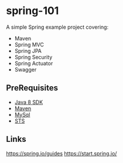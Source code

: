 # spring-101

A simple Spring example project covering:

- Maven
- Spring MVC
- Spring JPA
- Spring Security
- Spring Actuator
- Swagger

## PreRequisites

- [Java 8 SDK](http://www.oracle.com/technetwork/java/javase/downloads/jdk8-downloads-2133151.html)
- [Maven](http://maven.apache.org/download.cgi)
- [MySql](https://dev.mysql.com/downloads/mysql/)
- [STS](https://spring.io/tools)

## Links

https://spring.io/guides
https://start.spring.io/
